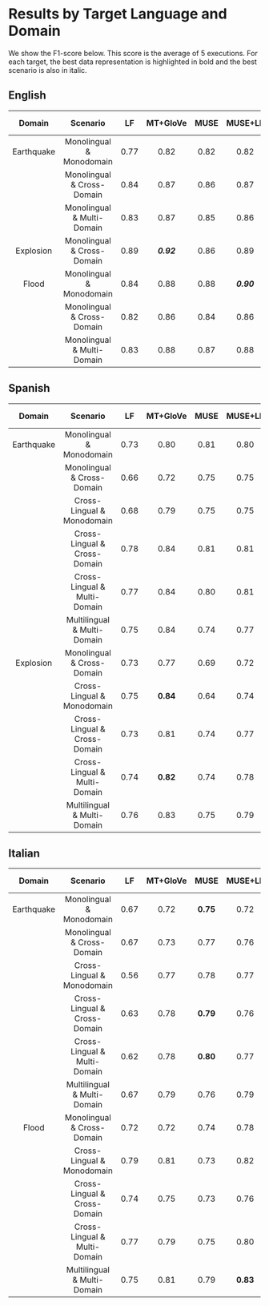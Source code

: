 # Results by Target Language and Domain

We show the F1-score below. This score is the average of 5 executions. For each target, the best data representation is highlighted in bold and the
best scenario is also in italic.

## English


|   Domain   |          Scenario          |  LF  |  MT+GloVe  | MUSE |   MUSE+LF  | mBERT |    XLM-R   |    XLM-T   |
|:----------:|:--------------------------:|:----:|:----------:|:----:|:----------:|:-----:|:----------:|:----------:|
| Earthquake | Monolingual & Monodomain   | 0.77 |    0.82    | 0.82 |    0.82    |  0.81 |  **0.84**  |    0.82    |
|            | Monolingual & Cross-Domain | 0.84 |    0.87    | 0.86 |    0.87    |  0.88 | **_0.89_** | **_0.89_** |
|            | Monolingual & Multi-Domain | 0.83 |    0.87    | 0.85 |    0.86    |  0.87 |  **0.88**  |  **0.88**  |
| Explosion  | Monolingual & Cross-Domain | 0.89 | **_0.92_** | 0.86 |    0.89    |  0.87 |    0.90    | **_0.92_** |
|    Flood   | Monolingual & Monodomain   | 0.84 |    0.88    | 0.88 | **_0.90_** |  0.85 |    0.89    |    0.89    |
|            | Monolingual & Cross-Domain | 0.82 |    0.86    | 0.84 |    0.86    |  0.84 |    0.86    |  **0.87**  |
|            | Monolingual & Multi-Domain | 0.83 |    0.88    | 0.87 |    0.88    |  0.86 |  **0.89**  |  **0.89**  |


## Spanish



|   Domain   |           Scenario           |  LF  | MT+GloVe | MUSE | MUSE+LF |   mBERT  |   MT+BERT  |    XLM-R   |    XLM-T   |
|:----------:|:----------------------------:|:----:|:--------:|:----:|:-------:|:--------:|:----------:|:----------:|:----------:|
| Earthquake | Monolingual & Monodomain     | 0.73 |   0.80   | 0.81 |   0.80  |   0.80   |  **0.83**  |    0.79    |    0.81    |
|            | Monolingual & Cross-Domain   | 0.66 |   0.72   | 0.75 |   0.75  |   0.78   |  **0.79**  |    0.75    |    0.77    |
|            | Cross-Lingual & Monodomain   | 0.68 |   0.79   | 0.75 |   0.75  |   0.76   |  **0.83**  |    0.80    |    0.80    |
|            | Cross-Lingual & Cross-Domain | 0.78 |   0.84   | 0.81 |   0.81  |   0.84   | **_0.86_** |    0.85    |    0.84    |
|            | Cross-Lingual & Multi-Domain | 0.77 |   0.84   | 0.80 |   0.81  |   0.84   | **_0.86_** |    0.84    |    0.84    |
|            | Multilingual & Multi-Domain  | 0.75 |   0.84   | 0.74 |   0.77  |   0.79   | **_0.86_** |    0.83    |    0.83    |
| Explosion  | Monolingual & Cross-Domain   | 0.73 |   0.77   | 0.69 |   0.72  |   0.76   |    0.69    |    0.77    |  **0.78**  |
|            | Cross-Lingual & Monodomain   | 0.75 | **0.84** | 0.64 |   0.74  |   0.72   |    0.79    |    0.79    |    0.65    |
|            | Cross-Lingual & Cross-Domain | 0.73 |   0.81   | 0.74 |   0.77  | **0.82** |    0.77    |    0.75    |    0.77    |
|            | Cross-Lingual & Multi-Domain | 0.74 | **0.82** | 0.74 |   0.78  | **0.82** |  **0.82**  |    0.80    |    0.76    |
|            | Multilingual & Multi-Domain  | 0.76 |   0.83   | 0.75 |   0.79  |   0.83   |    0.83    | **_0.85_** | **_0.85_** |


## Italian


|   Domain   |            Scenario            |  LF  | MT+GloVe |   MUSE   |  MUSE+LF |   mBERT  |   MT+BERT  |    XLM-R   | XLM-T |
|:----------:|:------------------------------:|:----:|:--------:|:--------:|:--------:|:--------:|:----------:|:----------:|:-----:|
| Earthquake | Monolingual & Monodomain       | 0.67 |   0.72   | **0.75** |   0.72   |   0.70   |    0.74    |    0.72    |  0.70 |
|            | Monolingual &   Cross-Domain   | 0.67 |   0.73   |   0.77   |   0.76   | **0.78** |    0.76    |    0.77    |  0.78 |
|            | Cross-Lingual &   Monodomain   | 0.56 |   0.77   |   0.78   |   0.77   |   0.75   |  **0.79**  |    0.70    |  0.63 |
|            | Cross-Lingual &   Cross-Domain | 0.63 |   0.78   | **0.79** |   0.76   |   0.68   |    0.77    |    0.77    |  0.73 |
|            | Cross-Lingual &   Multi-Domain | 0.62 |   0.78   | **0.80** |   0.77   |   0.71   |    0.78    |    0.76    |  0.71 |
|            | Multilingual &   Multi-Domain  | 0.67 |   0.79   |   0.76   |   0.79   |   0.73   | **_0.82_** |    0.75    |  0.72 |
|    Flood   | Monolingual & Cross-Domain     | 0.72 |   0.72   |   0.74   |   0.78   |   0.76   |    0.77    |  **0.81**  |  0.79 |
|            | Cross-Lingual &   Monodomain   | 0.79 |   0.81   |   0.73   |   0.82   |   0.53   |    0.68    |  **0.83**  |  0.54 |
|            | Cross-Lingual &   Cross-Domain | 0.74 |   0.75   |   0.73   |   0.76   |   0.65   |    0.74    |  **0.82**  |  0.79 |
|            | Cross-Lingual &   Multi-Domain | 0.77 |   0.79   |   0.75   |   0.80   |   0.63   |    0.73    | **_0.84_** |  0.78 |
|            | Multilingual &   Multi-Domain  | 0.75 |   0.81   |   0.79   | **0.83** |   0.78   |    0.80    |    0.79    |  0.75 |
